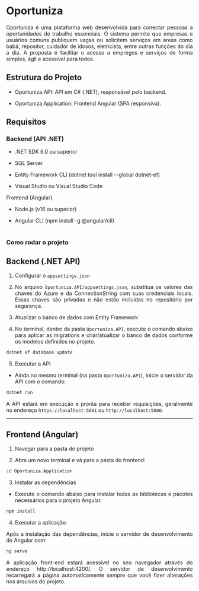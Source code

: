 
# Oportuniza
<div align="justify">
Oportuniza é uma plataforma web desenvolvida para conectar pessoas a oportunidades de trabalho essenciais. O sistema permite que empresas e usuários comuns publiquem vagas ou solicitem serviços em áreas como babá, repositor, cuidador de idosos, eletricista, entre outras funções do dia a dia. A proposta é facilitar o acesso a empregos e serviços de forma simples, ágil e acessível para todos.


## Estrutura do Projeto

* Oportuniza.API: API em C# (.NET), responsável pelo backend.

* Oportuniza.Application: Frontend Angular (SPA responsiva).

## Requisitos

### Backend (API .NET)

* .NET SDK 6.0 ou superior

* SQL Server

* Entity Framework CLI (dotnet tool install --global dotnet-ef)

* Visual Studio ou Visual Studio Code

Frontend (Angular)
* Node.js (v16 ou superior)

* Angular CLI (npm install -g @angular/cli)

#

### Como rodar o projeto
## Backend (.NET API)
   1. Configurar o `appsettings.json`

2. No arquivo `Oportuniza.API/appsettings.json`, substitua os valores das chaves do Azure e da ConnectionString com suas credenciais locais. Essas chaves são privadas e não estão incluídas no repositório por segurança.

3. Atualizar o banco de dados com Entity Framework

4. No terminal, dentro da pasta `Oportuniza.API`, execute o comando abaixo para aplicar as migrations e criar/atualizar o banco de dados conforme os modelos definidos no projeto.

``` Bash
dotnet ef database update
```

5. Executar a API 

* Ainda no mesmo terminal (na pasta `Oportuniza.API`), inicie o servidor da API com o comando:

```Bash
dotnet run
```

A API estará em execução e pronta para receber requisições, geralmente no endereço `https://localhost:5001` ou `http://localhost:5000`.

---
## Frontend (Angular)

1. Navegar para a pasta do projeto

2. Abra um novo terminal e vá para a pasta do frontend:

```Bash
cd Oportuniza.Application
```
3. Instalar as dependências

* Execute o comando abaixo para instalar todas as bibliotecas e pacotes necessários para o projeto Angular.


```Bash
npm install
```
4. Executar a aplicação

Após a instalação das dependências, inicie o servidor de desenvolvimento do Angular com:

```Bash
ng serve
```

A aplicação front-end estará acessível no seu navegador através do endereço http://localhost:4200/. O servidor de desenvolvimento recarregará a página automaticamente sempre que você fizer alterações nos arquivos do projeto.
</div>
